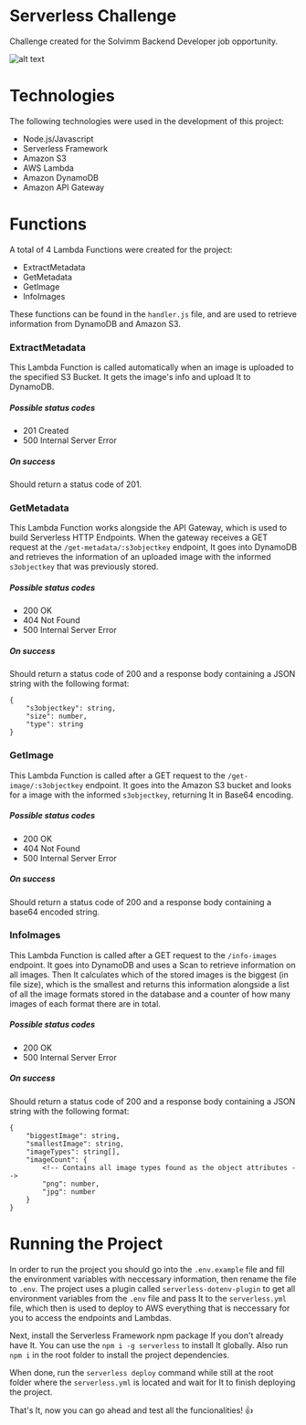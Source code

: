 # Serverless Challenge

Challenge created for the Solvimm Backend Developer job opportunity.



![alt text](https://raw.githubusercontent.com/solvimm/serverless-challenge/master/Architecture.png)

# Technologies

The following technologies were used in the development of this project:

* Node.js/Javascript
* Serverless Framework
* Amazon S3
* AWS Lambda
* Amazon DynamoDB
* Amazon API Gateway

# Functions

A total of 4 Lambda Functions were created for the project:

* ExtractMetadata
* GetMetadata
* GetImage
* InfoImages

These functions can be found in the ```handler.js``` file, and are used to retrieve information from DynamoDB and Amazon S3.

### ExtractMetadata

This Lambda Function is called automatically when an image is uploaded to the specified S3 Bucket. It gets the image's info and upload It to DynamoDB.

##### Possible status codes

* 201 Created
* 500 Internal Server Error

##### On success

Should return a status code of 201.

### GetMetadata

This Lambda Function works alongside the API Gateway, which is used to build Serverless HTTP Endpoints. When the gateway receives a GET request at the ```/get-metadata/:s3objectkey``` endpoint, It goes into DynamoDB and retrieves the information of an uploaded image with the informed ```s3objectkey``` that was previously stored.

##### Possible status codes

* 200 OK
* 404 Not Found
* 500 Internal Server Error

##### On success

Should return a status code of 200 and a response body containing a JSON string with the following format:

```
{
    "s3objectkey": string,
    "size": number,
    "type": string
}
```

### GetImage

This Lambda Function is called after a GET request to the ```/get-image/:s3objectkey``` endpoint. It goes into the Amazon S3 bucket and looks for a image with the informed ```s3objectkey```, returning It in Base64 encoding.

##### Possible status codes

* 200 OK
* 404 Not Found
* 500 Internal Server Error

##### On success

Should return a status code of 200 and a response body containing a base64 encoded string.

### InfoImages

This Lambda Function is called after a GET request to the ```/info-images``` endpoint. It goes into DynamoDB and uses a Scan to retrieve information on all images. Then It calculates which of the stored images is the biggest (in file size), which is the smallest and returns this information alongside a list of all the image formats stored in the database and a counter of how many images of each format there are in total.

##### Possible status codes

* 200 OK
* 500 Internal Server Error

##### On success

Should return a status code of 200 and a response body containing a JSON string with the following format:

```
{
    "biggestImage": string,
    "smallestImage": string,
    "imageTypes": string[],
    "imageCount": {
        <!-- Contains all image types found as the object attributes -->
        "png": number,
        "jpg": number
    }
}
```

# Running the Project

In order to run the project you should go into the ```.env.example``` file and fill the environment variables with neccessary information, then rename the file to ```.env```.
The project uses a plugin called ```serverless-dotenv-plugin``` to get all environment variables from the ```.env``` file and pass It to the ```serverless.yml``` file, which then is used to deploy to AWS everything that is neccessary for you to access the endpoints and Lambdas.

Next, install the Serverless Framework npm package If you don't already have It. You can use the ```npm i -g serverless``` to install It globally. Also run ```npm i``` in the root folder to install the project dependencies.

When done, run the ```serverless deploy``` command while still at the root folder where the ```serverless.yml``` is located and wait for It to finish deploying the project.

That's It, now you can go ahead and test all the funcionalities! :+1:
